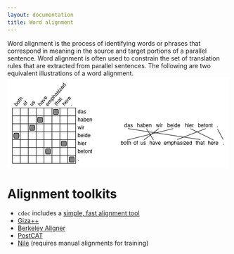 ```yaml
---
layout: documentation
title: Word alignment
---
```

Word alignment is the process of identifying words or phrases that correspond in meaning in the source and target portions of a parallel sentence. Word alignment is often used to constrain the set of translation rules that are extracted from parallel sentences. The following are two equivalent illustrations of a word alignment.
![Alignment Example](/img/align-ex.png)

# Alignment toolkits
- `cdec` includes a [simple, fast alignment tool](fast_align.html)
- [Giza++](http://code.google.com/p/giza-pp/)
- [Berkeley Aligner](http://code.google.com/p/berkeleyaligner/)
- [PostCAT](http://www.seas.upenn.edu/~strctlrn/CAT/CAT.html)
- [Nile](http://www.isi.edu/~riesa/software/nile/) (requires manual alignments for training)

